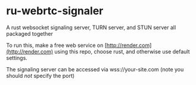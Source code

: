 # ru-webrtc-signaler
A rust websocket signaling server, TURN server, and STUN server all packaged together

To run this, make a free web service on [http://render.com](http://render.com) using this repo, choose rust, and otherwise use default settings.

The signaling server can be accessed via wss://your-site.com (note you should *not* specify the port)